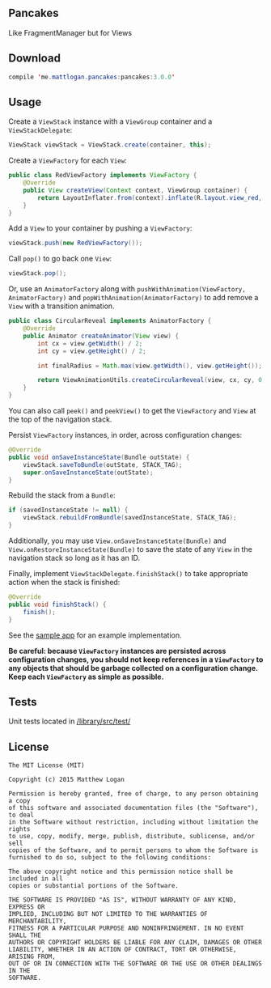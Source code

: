 Pancakes
----

Like FragmentManager but for Views

Download
----

```java
compile 'me.mattlogan.pancakes:pancakes:3.0.0'
```

Usage
-----

Create a `ViewStack` instance with a `ViewGroup` container and a `ViewStackDelegate`:

```java
ViewStack viewStack = ViewStack.create(container, this);
```

Create a `ViewFactory` for each `View`:

```java
public class RedViewFactory implements ViewFactory {
    @Override
    public View createView(Context context, ViewGroup container) {
        return LayoutInflater.from(context).inflate(R.layout.view_red, container, false);
    }
}
```

Add a `View` to your container by pushing a `ViewFactory`:

```java
viewStack.push(new RedViewFactory());
```

Call `pop()` to go back one `View`:

```java
viewStack.pop();
```

Or, use an `AnimatorFactory` along with `pushWithAnimation(ViewFactory, AnimatorFactory)` and `popWithAnimation(AnimatorFactory)` to add remove a `View` with a transition animation.

```java
public class CircularReveal implements AnimatorFactory {
    @Override
    public Animator createAnimator(View view) {
        int cx = view.getWidth() / 2;
        int cy = view.getHeight() / 2;

        int finalRadius = Math.max(view.getWidth(), view.getHeight());

        return ViewAnimationUtils.createCircularReveal(view, cx, cy, 0, finalRadius);
    }
}
```

You can also call `peek()` and `peekView()` to get the `ViewFactory` and `View` at the top of the navigation stack.

Persist `ViewFactory` instances, in order, across configuration changes:

```java
@Override
public void onSaveInstanceState(Bundle outState) {
    viewStack.saveToBundle(outState, STACK_TAG);
    super.onSaveInstanceState(outState);
}
```

Rebuild the stack from a `Bundle`:
```java
if (savedInstanceState != null) {
    viewStack.rebuildFromBundle(savedInstanceState, STACK_TAG);
}
```

Additionally, you may use `View.onSaveInstanceState(Bundle)` and `View.onRestoreInstanceState(Bundle)` to save the state of any `View` in the navigation stack so long as it has an ID.

Finally, implement `ViewStackDelegate.finishStack()` to take appropriate action when the stack is finished:
```java
@Override
public void finishStack() {
    finish();
}
```

See the [sample app](https://github.com/mattlogan/Pancakes/tree/master/app) for an example implementation.

**Be careful: because `ViewFactory` instances are persisted across configuration changes,
you should not keep references in a `ViewFactory` to any objects that should be garbage collected
on a configuration change. Keep each `ViewFactory` as simple as possible.**

Tests
----

Unit tests located in [/library/src/test/](https://github.com/mattlogan/Pancakes/blob/master/library/src/test/java/me/mattlogan/library/ViewStackTest.java)

License
-----

```
The MIT License (MIT)

Copyright (c) 2015 Matthew Logan

Permission is hereby granted, free of charge, to any person obtaining a copy
of this software and associated documentation files (the "Software"), to deal
in the Software without restriction, including without limitation the rights
to use, copy, modify, merge, publish, distribute, sublicense, and/or sell
copies of the Software, and to permit persons to whom the Software is
furnished to do so, subject to the following conditions:

The above copyright notice and this permission notice shall be included in all
copies or substantial portions of the Software.

THE SOFTWARE IS PROVIDED "AS IS", WITHOUT WARRANTY OF ANY KIND, EXPRESS OR
IMPLIED, INCLUDING BUT NOT LIMITED TO THE WARRANTIES OF MERCHANTABILITY,
FITNESS FOR A PARTICULAR PURPOSE AND NONINFRINGEMENT. IN NO EVENT SHALL THE
AUTHORS OR COPYRIGHT HOLDERS BE LIABLE FOR ANY CLAIM, DAMAGES OR OTHER
LIABILITY, WHETHER IN AN ACTION OF CONTRACT, TORT OR OTHERWISE, ARISING FROM,
OUT OF OR IN CONNECTION WITH THE SOFTWARE OR THE USE OR OTHER DEALINGS IN THE
SOFTWARE.
```
